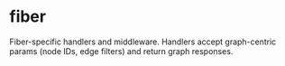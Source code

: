 # fiber

Fiber-specific handlers and middleware. Handlers accept graph-centric params (node IDs, edge filters) and return graph responses.

